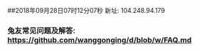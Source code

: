 ##2018年09月28日07时12分07秒 新址: 104.248.94.179
### 兔友常见问题及解答: https://github.com/wanggonging/d/blob/w/FAQ.md
